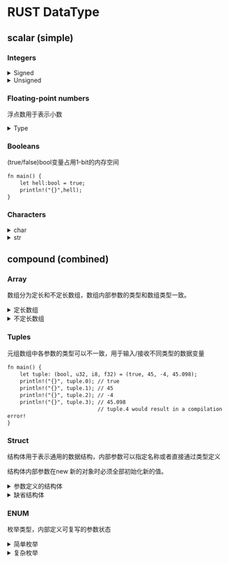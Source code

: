 # RUST DataType

## scalar (simple) 
### Integers
<details>
<summary> Signed</summary>

有符号变量可以表示 负数， examples <code>i8 means -128~127</code>
Read more on  [Signed](https://careerbooster.teachable.com/courses/1869000/lectures/43560676).
![](diagrams/intergers.png)
```text
fn main() {
    let hell:i8 = 16;
    println!("{}",hell);
    let neghell:i8 = -6;
    println!("{}",neghell);
}
```
</details>

<details>
<summary>Unsigned</summary>

无符号变量仅表示正整数, examples <code>u8 means 0~255</code>
</details>

### Floating-point numbers
浮点数用于表示小数
<details>
<summary> Type</summary>
浮点数由f32 和 f64 两种长度。

定义浮点数变量有四种：
![](diagrams/float.png)
```text
fn main() {
    let hell:f32 = 123f32;
    println!("{}",hell);
    let hell1:f64 = 456f64;
    println!("{}",hell1);
    let hell2:f32 = 123.;
    println!("{}",hell2);
    let hell3:f32 = 123.789;
    println!("{}",hell3);
    let hell4:f32 = 123.789E2;
    println!("{}",hell4);
}
```
</details>

### Booleans
(true/false)bool变量占用1-bit的内存空间
```text
fn main() {
    let hell:bool = true;
    println!("{}",hell);
}
```

### Characters
<details>
<summary> char</summary>

char变量存储单一字符变量
```text
fn main() {
    let hell1:char = 'H';
    println!("{}",hell1);
}
```
</details>

<details>
<summary>str</summary>

字符串类型str，需要用 & 指定不定长的存储空间，因为字符串可以截取改变长度。
```text
fn main() {
    let hell:&str = "Hell World!";
    println!("{}",hell);
}
```
</details>

## compound (combined)
### Array
数组分为定长和不定长数组，数组内部参数的类型和数组类型一致。
<details>
<summary>定长数组</summary>

Array定长数组，在定义时指定类型和长度：<code>[T;N]</code> where T is he type and the N is the size of the array. 或者 直接初始化数组。总之数组长度固定。
```text
fn main() {
    let array: [u32; 3] = [1, 2, 3]; // let array = [1, 2, 3]; 
    println!("{}", array[0]); // 1
    println!("{}", array[1]); // 2
    println!("{}", array[2]); // 3
}
```
</details>
<details>
<summary>不定长数组</summary>

不定长数组叫做切片，在定义时通过指定内存地址分配不定长空间，切片数组长度不固定。
```text
fn main() {
    let array: &[u32] = &[1, 2, 3]; // let array = &[1, 2, 3]; 
    println!("{}", array[0]); // 1
    println!("{}", array[1]); // 2
    println!("{}", array[2]); // 3
}
```
</details>

### Tuples
元组数组中各参数的类型可以不一致，用于输入/接收不同类型的数据变量
```text
fn main() {
    let tuple: (bool, u32, i8, f32) = (true, 45, -4, 45.098);
    println!("{}", tuple.0); // true
    println!("{}", tuple.1); // 45
    println!("{}", tuple.2); // -4
    println!("{}", tuple.3); // 45.098
                             // tuple.4 would result in a compilation error!
}
```
### Struct
结构体用于表示通用的数据结构，内部参数可以指定名称或者直接通过类型定义

结构体内部参数在new 新的对象时必须全部初始化新的值。
<details>
<summary>参数定义的结构体</summary>

```text
fn main() {
    struct Mytuple {
        bool_param: bool,
        uint_param: u32,
        int_param: i8,
        float_param: f32,
    }
    let tuple = Mytuple {
        bool_param: true,
        uint_param: 45,
        int_param: -4,
        float_param:45.098 // Error 如果缺失结构体中的浮点数的值的话，就会报错missing `float_param`
    };
    println!("{}", tuple.bool_param); // true
    println!("{}", tuple.uint_param); // 45
    println!("{}", tuple.int_param); // -4
    println!("{}", tuple.float_param); // 45.098  
                                     // tuple.4 would result in a compilation error!
}
```
</details>

<details>
<summary>缺省结构体</summary>

```text
fn main() {
    struct Mytuple(bool, u32, i8, f32);
    let tuple = Mytuple (true, 45, -4, 45.098);
    println!("{}", tuple.0); // true
    println!("{}", tuple.1); // 45
    println!("{}", tuple.2); // -4
    println!("{}", tuple.3); // 45.098
                                     // tuple.4 would result in a compilation error!
}
```
</details>

### ENUM

枚举类型，内部定义可复写的参数状态

<details>
<summary>简单枚举</summary>

```text
#![allow(unused)]
fn main() {
enum CardinalDirection {
    North,
    East,
    South,
    West,
}

let mut d = CardinalDirection::East;
d= CardinalDirection::West;

if let CardinalDirection::East = d {
    println!("We are going east!");
} else {
    println!("We are not going east but in some other direction!");
}
}
```
</details>

<details>
<summary>复杂枚举</summary>

在枚举中增加复杂数据结构。

<code>match</code>关键字进行enum字段的匹配，根据不同的分支处理。

```text
#![allow(unused)]
fn main() {
    enum CardinalDirection {
        Squre { side: f64 },
        Circle { radius: f64 },
        Rectangle { width: f64, height: f64 },
        West,
    }

    let mut d = CardinalDirection::West;

    if let CardinalDirection::West = d {
        println!("We are going west!");
    } else {
        println!("We are not going west but in some other direction!");
    }

    let s = CardinalDirection::Rectangle {
        width: 12.3,
        height: 34.7,
    };
    match s {
        CardinalDirection::Squre { side } => {
            println!("A {}x{} square!", side, side);
        }
        CardinalDirection::Rectangle { width, height } => {
            println!("A {}x{} rectangle!", width, height);
        }
        CardinalDirection::Circle { radius } => {
            println!(
                "A circle of radius {} and diameter {}!",
                radius,
                radius * 2.0
            );
        }
        CardinalDirection::West => {
            println!("We are going west!");
        }
    }
}
```
</details>